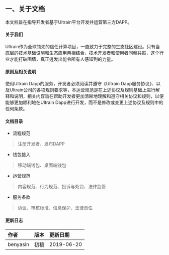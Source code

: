 ## 一、关于文档

本文档旨在指导开发者基于Ultrain平台开发并运营第三方DAPP。

#### 关于我们
Ultrain作为全球领先的信任计算项目，一直致力于完整的生态社区建设。只有当底层的技术基础设施和生态应用两相结合，技术开发者和使用者同频共振，这个行业才能打破围墙，真正迸发出能令所有人感知到的力量。

#### 原则及相关说明
使用Ultrain Dapp的服务，开发者必须阅读并遵守《Ultrain Dapp服务协议》、以及Ultrain公司的各项规则要求等，本运营规范是在上述协议及规则基础上进行解释和说明，相关内容旨在帮助开发者更加清晰地理解和遵守相关协议和规则，以便能够更加顺利地在Ultrain Dapp进行开发，而不是修改或变更上述协议及规则中的任何条款。


#### 文档目录

* 流程规范

> 注册开发者、发布DAPP

* 钱包接入

> 移动端钱包、桌面端钱包

* 运营规范

> 内容规范、行为规范、投诉与处罚、法律监管


* 服务条款

> 协议、审核标准、信息保护、法律责任


#### 更新日志

| 作者 | 版本 | 更新日期 |
| :--- | :--- | :--- |
| benyasin | 初稿 | 2019-06-20 |




